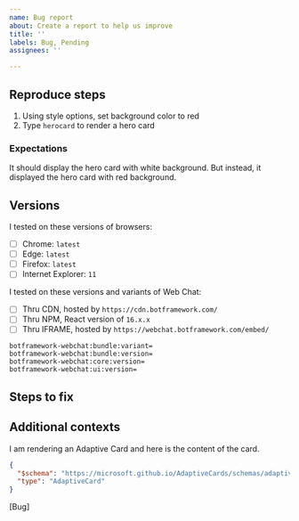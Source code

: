```yaml
---
name: Bug report
about: Create a report to help us improve
title: ''
labels: Bug, Pending
assignees: ''

---
```


<!--
Thanks for posting the issue to us. Before posting, please remove any personal-identifiable information, secret, token, or conversation ID.

To expedite the fix, please follow this template and fill out as concise as possible.
-->

## Reproduce steps

1. Using style options, set background color to red
1. Type `herocard` to render a hero card

### Expectations

<!-- If it did not render anything, please open Developer Tools in your browser and paste the console log here -->

<!-- Please attach any screenshots with annotations, if any -->

It should display the hero card with white background. But instead, it displayed the hero card with red background.

## Versions

I tested on these versions of browsers:

- [ ] Chrome: `latest`
- [ ] Edge: `latest`
- [ ] Firefox: `latest`
- [ ] Internet Explorer: `11`

<!-- Please indicate if you host Web Chat under non-browser environment, e.g. Microsoft Teams, React Native, iOS WebView -->

I tested on these versions and variants of Web Chat:

- [ ] Thru CDN, hosted by `https://cdn.botframework.com/`
- [ ] Thru NPM, React version of `16.x.x`
- [ ] Thru IFRAME, hosted by `https://webchat.botframework.com/embed/`

<!-- Please open Developer Tools and run the following script and paste the content:

[].map.call(document.querySelectorAll('meta[name^="botframework"]'), function (m) { return '- ' + m.name + '=' + m.content; }).join('\n')
-->

```
botframework-webchat:bundle:variant=
botframework-webchat:bundle:version=
botframework-webchat:core:version=
botframework-webchat:ui:version=
```

## Steps to fix

<!-- Please fill out if you know any potential fixes -->

## Additional contexts

I am rendering an Adaptive Card and here is the content of the card.

```json
{
  "$schema": "https://microsoft.github.io/AdaptiveCards/schemas/adaptive-card.json",
  "type": "AdaptiveCard"
}
```

[Bug]
